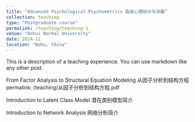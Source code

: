 ```yaml
---
title: "Advanced Psychological Psychometrics 高级心理统计与测量"
collection: teaching
type: "Postgraduate course"
permalink: /teaching/teaching-1
venue: "Anhui Normal University"
date: 2024-11
location: "Wuhu, China"
---
```


This is a description of a teaching experience. You can use markdown like any other post.

From Factor Analysis to Structural Equation Modeling 从因子分析到结构方程
permalink: /teaching/从因子分析到结构方程.pdf

Introduction to Latent Class Model 潜在类别模型简介


Introduction to Network Analysis 网络分析简介

